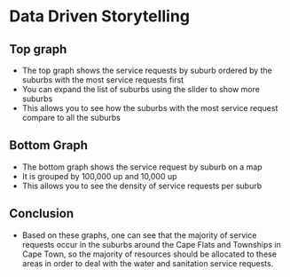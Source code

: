 # Data Driven Storytelling

## Top graph

- The top graph shows the service requests by suburb ordered by the suburbs with the most service requests first
- You can expand the list of suburbs using the slider to show more suburbs
- This allows you to see how the suburbs with the most service request compare to all the suburbs

## Bottom Graph

- The bottom graph shows the service request by suburb on a map
- It is grouped by 100,000 up and 10,000 up
- This allows you to see the density of service requests per suburb

## Conclusion

- Based on these graphs, one can see that the majority of service requests occur in the suburbs around the Cape Flats and Townships in Cape Town, so the majority of resources should be allocated to these areas in order to deal with the water and sanitation service requests.
